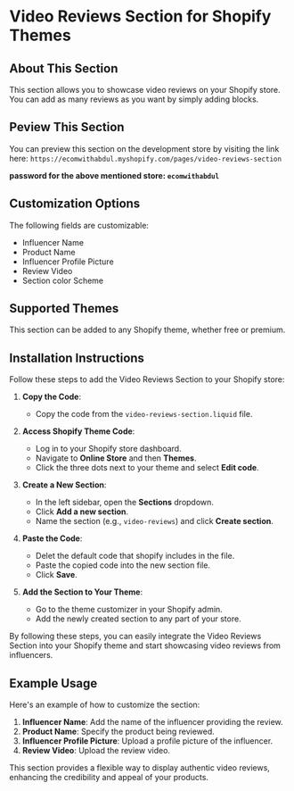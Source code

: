 # Video Reviews Section for Shopify Themes

## About This Section

This section allows you to showcase video reviews on your Shopify store. You can add as many reviews as you want by simply adding blocks.

## Peview This Section

You can preview this section on the development store by visiting the link here: `https://ecomwithabdul.myshopify.com/pages/video-reviews-section`

**password for the above mentioned store: `ecomwithabdul`**

## Customization Options

The following fields are customizable:

- Influencer Name
- Product Name
- Influencer Profile Picture
- Review Video
- Section color Scheme

## Supported Themes

This section can be added to any Shopify theme, whether free or premium.

## Installation Instructions

Follow these steps to add the Video Reviews Section to your Shopify store:

1. **Copy the Code**:
   - Copy the code from the `video-reviews-section.liquid` file.

2. **Access Shopify Theme Code**:
   - Log in to your Shopify store dashboard.
   - Navigate to **Online Store** and then **Themes**.
   - Click the three dots next to your theme and select **Edit code**.

3. **Create a New Section**:
   - In the left sidebar, open the **Sections** dropdown.
   - Click **Add a new section**.
   - Name the section (e.g., `video-reviews`) and click **Create section**.

4. **Paste the Code**:
   - Delet the default code that shopify includes in the file.
   - Paste the copied code into the new section file.
   - Click **Save**.

5. **Add the Section to Your Theme**:
   - Go to the theme customizer in your Shopify admin.
   - Add the newly created section to any part of your store.

By following these steps, you can easily integrate the Video Reviews Section into your Shopify theme and start showcasing video reviews from influencers.

## Example Usage

Here's an example of how to customize the section:

1. **Influencer Name**: Add the name of the influencer providing the review.
2. **Product Name**: Specify the product being reviewed.
3. **Influencer Profile Picture**: Upload a profile picture of the influencer.
4. **Review Video**: Upload the review video.

This section provides a flexible way to display authentic video reviews, enhancing the credibility and appeal of your products.
